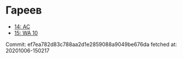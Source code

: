 # Гареев
- [14: AC](14.md)
- [15: WA 10](15.md)

Commit: ef7ea782d83c788aa2d1e2859088a9049be676da
 fetched at: 20201006-150217
